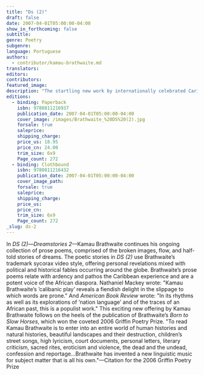 ```yaml
---
title: "Ds (2)"
draft: false
date: 2007-04-01T05:00:00-04:00
show_in_forthcoming: false
subtitle:
genre: Poetry
subgenre:
language: Portuguese
authors:
  - contributor/kamau-brathwaite.md
translators:
editors:
contributors:
featured_image:
description: "The startling new work by internationally celebrated Caribbean poet, historian and cultural theorist Kamau Brathwaite, winner of the 2006 Griffin Poetry Prize. "
editions:
  - binding: Paperback
    isbn: 9780811216937
    publication_date: 2007-04-01T05:00:00-04:00
    cover_image: /images/Brathwaite_%20DS%20(2).jpg
    forsale: true
    saleprice:
    shipping_charge:
    price_us: 18.95
    price_cn: 24.00
    trim_size: 6x9
    Page_count: 272
  - binding: Clothbound
    isbn: 9780811216432
    publication_date: 2007-04-01T05:00:00-04:00
    cover_image_path:
    forsale: true
    saleprice:
    shipping_charge:
    price_us:
    price_cn:
    trim_size: 6x9
    Page_count: 272
_slug: ds-2
---
```


In _DS (2)_—_Dreamstories 2_—Kamau Brathwaite continues his ongoing collection of prose poems, comprised of the broken images, flow, and half-told stories of dreams. The poetic stories in _DS (2)_ use Brathwaite’s trademark sycorax video style, offering personal revelations mixed with political and historical fables occurring around the globe. Brathwaite’s prose poems relate with ardency and pathos the Caribbean experience and are a potent voice of the African diaspora. Nathaniel Mackey wrote: "Kamau Brathwaite’s ’calibanic play’ reveals a fiendish delight in the slippage to which words are prone." And _American Book Review_ wrote: "In its rhythms as well as its explorations of ’nation language’ and of the traces of an African past, this is a populist work." This exciting new offering by Kamau Brathwaite follows on the heels of the publication of Brathwaite’s _Born to Slow Horses_, which won the coveted 2006 Griffin Poetry Prize. "To read Kamau Brathwaite is to enter into an entire world of human histories and natural histories, beautiful landscapes and their destruction, children’s street songs, high lyricism, court documents, personal letters, literary criticism, sacred rites, eroticism and violence, the dead and the undead, confession and reportage...Brathwaite has invented a new linguistic music for subject matter that is all his own."—Citation for the 2006 Griffin Poetry Prize

